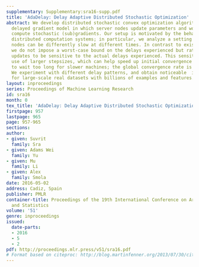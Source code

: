 ```yaml
---
supplementary: Supplementary:sra16-supp.pdf
title: 'AdaDelay: Delay Adaptive Distributed Stochastic Optimization'
abstract: We develop distributed stochastic convex optimization algorithms under a
  delayed gradient model in which server nodes update parameters and worker nodes
  compute stochastic (sub)gradients. Our setup is motivated by the behavior of real-world
  distributed computation systems; in particular, we analyze a setting wherein worker
  nodes can be differently slow at different times. In contrast to existing approaches,
  we do not impose a worst-case bound on the delays experienced but rather allow the
  updates to be sensitive to the actual delays experienced. This sensitivity allows
  use of larger stepsizes, which can help speed up initial convergence without having
  to wait too long for slower machines; the global convergence rate is still preserved.
  We experiment with different delay patterns, and obtain noticeable  improvements
  for large-scale real datasets with billions of examples and features.
layout: inproceedings
series: Proceedings of Machine Learning Research
id: sra16
month: 0
tex_title: 'AdaDelay: Delay Adaptive Distributed Stochastic Optimization'
firstpage: 957
lastpage: 965
page: 957-965
sections: 
author:
- given: Suvrit
  family: Sra
- given: Adams Wei
  family: Yu
- given: Mu
  family: Li
- given: Alex
  family: Smola
date: 2016-05-02
address: Cadiz, Spain
publisher: PMLR
container-title: Proceedings of the 19th International Conference on Artificial Intelligence
  and Statistics
volume: '51'
genre: inproceedings
issued:
  date-parts:
  - 2016
  - 5
  - 2
pdf: http://proceedings.mlr.press/v51/sra16.pdf
# Format based on citeproc: http://blog.martinfenner.org/2013/07/30/citeproc-yaml-for-bibliographies/
---
```

